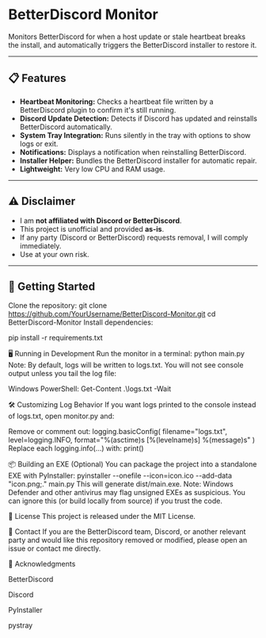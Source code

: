 # BetterDiscord Monitor

Monitors BetterDiscord for when a host update or stale heartbeat breaks the install, and automatically triggers the BetterDiscord installer to restore it.

---

## 📋 Features

- **Heartbeat Monitoring:** Checks a heartbeat file written by a BetterDiscord plugin to confirm it's still running.
- **Discord Update Detection:** Detects if Discord has updated and reinstalls BetterDiscord automatically.
- **System Tray Integration:** Runs silently in the tray with options to show logs or exit.
- **Notifications:** Displays a notification when reinstalling BetterDiscord.
- **Installer Helper:** Bundles the BetterDiscord installer for automatic repair.
- **Lightweight:** Very low CPU and RAM usage.

---

## ⚠️ Disclaimer

- I am **not affiliated with Discord or BetterDiscord**.
- This project is unofficial and provided **as-is**.
- If any party (Discord or BetterDiscord) requests removal, I will comply immediately.
- Use at your own risk.

---

## 🚀 Getting Started

Clone the repository:
git clone https://github.com/YourUsername/BetterDiscord-Monitor.git
cd BetterDiscord-Monitor
Install dependencies:

pip install -r requirements.txt


🖥️ Running in Development
Run the monitor in a terminal:
python main.py
Note:
By default, logs will be written to logs.txt.
You will not see console output unless you tail the log file:

Windows PowerShell:
Get-Content .\logs.txt -Wait

🛠️ Customizing Log Behavior
If you want logs printed to the console instead of logs.txt, open monitor.py and:

Remove or comment out:
logging.basicConfig(
    filename="logs.txt",
    level=logging.INFO,
    format="%(asctime)s [%(levelname)s] %(message)s"
)
Replace each logging.info(...) with:
print()

📦 Building an EXE (Optional)
You can package the project into a standalone EXE with PyInstaller:
pyinstaller --onefile --icon=icon.ico --add-data "icon.png;." main.py
This will generate dist/main.exe.
Note:
Windows Defender and other antivirus may flag unsigned EXEs as suspicious. You can ignore this (or build locally from source) if you trust the code.

📄 License
This project is released under the MIT License.

💬 Contact
If you are the BetterDiscord team, Discord, or another relevant party and would like this repository removed or modified, please open an issue or contact me directly.

🙏 Acknowledgments

BetterDiscord

Discord

PyInstaller

pystray